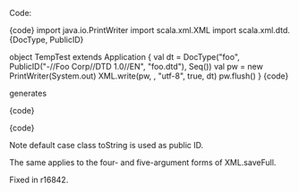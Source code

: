 Code:

{code}
import java.io.PrintWriter
import scala.xml.XML
import scala.xml.dtd.{DocType, PublicID}

object TempTest extends Application
{
    val dt = DocType("foo", PublicID("-//Foo Corp//DTD 1.0//EN", "foo.dtd"), Seq())
    val pw = new PrintWriter(System.out)
    XML.write(pw, <foo/>, "utf-8", true, dt)
    pw.flush()
}
{code}

generates

{code}
<?xml version='1.0' encoding='utf-8'?>
<!DOCTYPE foo PublicID(-//Foo Corp//DTD 1.0//EN,foo.dtd)>
<foo></foo>
{code}

Note default case class toString is used as public ID.

The same applies to the four- and five-argument forms of XML.saveFull.


Fixed in r16842.
